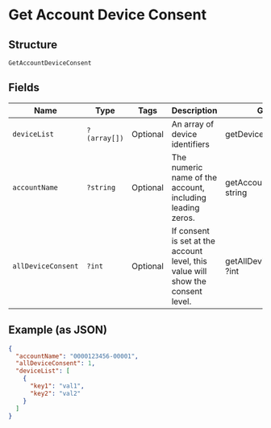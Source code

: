 
# Get Account Device Consent

## Structure

`GetAccountDeviceConsent`

## Fields

| Name | Type | Tags | Description | Getter | Setter |
|  --- | --- | --- | --- | --- | --- |
| `deviceList` | `?(array[])` | Optional | An array of device identifiers | getDeviceList(): ?array | setDeviceList(?array deviceList): void |
| `accountName` | `?string` | Optional | The numeric name of the account, including leading zeros. | getAccountName(): ?string | setAccountName(?string accountName): void |
| `allDeviceConsent` | `?int` | Optional | If consent is set at the account level, this value will show the consent level. | getAllDeviceConsent(): ?int | setAllDeviceConsent(?int allDeviceConsent): void |

## Example (as JSON)

```json
{
  "accountName": "0000123456-00001",
  "allDeviceConsent": 1,
  "deviceList": [
    {
      "key1": "val1",
      "key2": "val2"
    }
  ]
}
```


